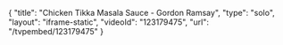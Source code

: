 {
    "title": "Chicken Tikka Masala Sauce - Gordon Ramsay",
    "type": "solo",
    "layout": "iframe-static",
    "videoId": "123179475",
    "url": "\/tvpembed\/123179475"
}